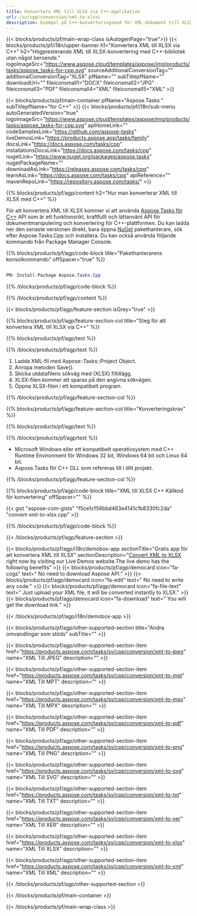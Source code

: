 ```yaml
---
title: Konvertera XML till XLSX via C++-applikation 
url: /sv/cpp/conversion/xml-to-xlsx/ 
description: Exempel på C++-konverteringskod för XML-dokument till XLSX-format. Använd exempelkod för batch-XML till XLSX-konvertering inom valfri C++-applikation.
---
```


{{< blocks/products/pf/main-wrap-class isAutogenPage="true">}}
{{< blocks/products/pf/i18n/upper-banner h1="Konvertera XML till XLSX via C++" h2="Högpresterande XML till XLSX-konvertering med C++-bibliotek utan något beroende." logoImageSrc="https://www.aspose.cloud/templates/aspose/img/products/tasks/aspose_tasks-for-cpp.svg" sourceAdditionalConversionTag="" additionalConversionTag="XLSX" pfName="" subTitlepfName="" downloadUrl="" fileiconsmall1="DOCX" fileiconsmall2="JPG" fileiconsmall3="PDF" fileiconsmall4="XML" fileiconsmall5="XML" >}}

{{< blocks/products/pf/main-container pfName="Aspose.Tasks " subTitlepfName="for C++" >}}
{{< blocks/products/pf/i18n/sub-menu autoGeneratedVersion="true" logoImageSrc="https://www.aspose.cloud/templates/aspose/img/products/tasks/aspose_tasks-for-cpp.svg" apiHomeLink="" codeSamplesLink="https://github.com/aspose-tasks" liveDemosLink="https://products.aspose.app/tasks/family" docsLink="https://docs.aspose.com/tasks/cpp" installationsDocsLink="https://docs.aspose.com/tasks/cpp" nugetLink="https://www.nuget.org/packages/aspose.tasks" nugetPackageName="" downloadAsLink="https://releases.aspose.com/tasks/cpp" learnAsLink="https://docs.aspose.com/tasks/cpp" apiReference="" mavenRepoLink="https://repository.aspose.com/tasks/" >}}

{{% blocks/products/pf/agp/content h2="Hur man konverterar XML till XLSX med C++" %}}

 För att konvertera XML till XLSX kommer vi att använda
 [Aspose.Tasks för C++](https://products.aspose.com/tasks/cpp)
 API som är ett funktionsrikt, kraftfullt och lättanvänt API för dokumentmanipulering och konvertering för C++-plattformen. Du kan ladda ner den senaste versionen direkt, bara öppna
 [NuGet](https://www.nuget.org/packages/aspose.tasks)
 pakethanterare, sök efter
 Aspose.Tasks.Cpp
 och installera. Du kan också använda följande kommando från Package Manager Console.

{{% blocks/products/pf/agp/code-block title="Pakethanterarens konsolkommando" offSpacer="true" %}}

```cs

PM> Install-Package Aspose.Tasks.Cpp

```

{{% /blocks/products/pf/agp/code-block %}}

{{% /blocks/products/pf/agp/content %}}

{{< blocks/products/pf/agp/feature-section isGrey="true" >}}

{{% blocks/products/pf/agp/feature-section-col title="Steg för att konvertera XML till XLSX via C++" %}}

{{% blocks/products/pf/agp/text %}}


{{% /blocks/products/pf/agp/text %}}

1. Ladda XML-fil med Aspose::Tasks::Project Object.
1. Anropa metoden Save().
1. Skicka utdatafilens sökväg med (XLSX) filtillägg.
1. XLSX-filen kommer att sparas på den angivna sökvägen.
1. Öppna XLSX-filen i ett kompatibelt program.

{{% /blocks/products/pf/agp/feature-section-col %}}

{{% blocks/products/pf/agp/feature-section-col title="Konverteringskrav" %}}

{{% blocks/products/pf/agp/text %}}


{{% /blocks/products/pf/agp/text %}}

- Microsoft Windows eller ett kompatibelt operativsystem med C++ Runtime Environment för Windows 32 bit, Windows 64 bit och Linux 64 bit.
- Aspose.Tasks för C++ DLL som refereras till i ditt projekt.

{{% /blocks/products/pf/agp/feature-section-col %}}

{{% blocks/products/pf/agp/code-block title="XML till XLSX C++ Källkod för konvertering" offSpacer="" %}}

{{< gist "aspose-com-gists" "f5ce1cf56bbd463e4141c1b8330fc2da" "convert-xml-to-xlsx.cpp" >}}

{{% /blocks/products/pf/agp/code-block %}}

{{< /blocks/products/pf/agp/feature-section >}}

<!-- aboutfile Starts -->

{{< blocks/products/pf/agp/i18n/demobox-app sectionTitle="Gratis app för att konvertera XML till XLSX" sectionDescription="[Convert XML to XLSX](https://products.aspose.app/tasks/conversion/xml-to-xlsx) right now by visiting our Live Demos website.The live demo has the following benefits" >}}
        {{< blocks/products/pf/agp/democard icon="fa-cogs" text=" No need to download Aspose API." >}}
        {{< blocks/products/pf/agp/democard icon="fa-edit" text=" No need to write any code." >}}
        {{< blocks/products/pf/agp/democard icon="fa-file-text" text=" Just upload your XML file, it will be converted instantly to XLSX." >}}
        {{< blocks/products/pf/agp/democard icon="fa-download" text=" You will get the download link." >}}

{{< /blocks/products/pf/agp/i18n/demobox-app >}}

<!-- aboutfile Ends -->

{{< blocks/products/pf/agp/other-supported-section title="Andra omvandlingar som stöds" subTitle="" >}}

{{< blocks/products/pf/agp/other-supported-section-item href="https://products.aspose.com/tasks/sv/cpp/conversion/xml-to-jpeg" name="XML Till JPEG" description="" >}}

{{< blocks/products/pf/agp/other-supported-section-item href="https://products.aspose.com/tasks/sv/cpp/conversion/xml-to-mpt" name="XML Till MPT" description="" >}}

{{< blocks/products/pf/agp/other-supported-section-item href="https://products.aspose.com/tasks/sv/cpp/conversion/xml-to-mpx" name="XML Till MPX" description="" >}}

{{< blocks/products/pf/agp/other-supported-section-item href="https://products.aspose.com/tasks/sv/cpp/conversion/xml-to-pdf" name="XML Till PDF" description="" >}}

{{< blocks/products/pf/agp/other-supported-section-item href="https://products.aspose.com/tasks/sv/cpp/conversion/xml-to-png" name="XML Till PNG" description="" >}}

{{< blocks/products/pf/agp/other-supported-section-item href="https://products.aspose.com/tasks/sv/cpp/conversion/xml-to-svg" name="XML Till SVG" description="" >}}

{{< blocks/products/pf/agp/other-supported-section-item href="https://products.aspose.com/tasks/sv/cpp/conversion/xml-to-txt" name="XML Till TXT" description="" >}}

{{< blocks/products/pf/agp/other-supported-section-item href="https://products.aspose.com/tasks/sv/cpp/conversion/xml-to-xer" name="XML Till XER" description="" >}}

{{< blocks/products/pf/agp/other-supported-section-item href="https://products.aspose.com/tasks/sv/cpp/conversion/xml-to-xlsx" name="XML Till XLSX" description="" >}}

{{< blocks/products/pf/agp/other-supported-section-item href="https://products.aspose.com/tasks/sv/cpp/conversion/xml-to-xml" name="XML Till XML" description="" >}}



{{< /blocks/products/pf/agp/other-supported-section >}}

{{< /blocks/products/pf/main-container >}}
    
{{< /blocks/products/pf/main-wrap-class >}}